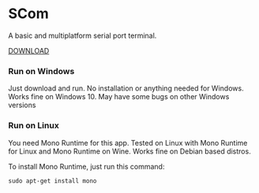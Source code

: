 # SCom
A basic and multiplatform serial port terminal.

[DOWNLOAD](https://github.com/Segilmez06/SCom/releases/tag/1.0 "Click to go download page")


### Run on Windows
Just download and run. No installation or anything needed for Windows. Works fine on Windows 10. May have some bugs on other Windows versions


### Run on Linux
You need Mono Runtime for this app. Tested on Linux with Mono Runtime for Linux and Mono Runtime on Wine. Works fine on Debian based distros.

To install Mono Runtime, just run this command:
```
sudo apt-get install mono
```
